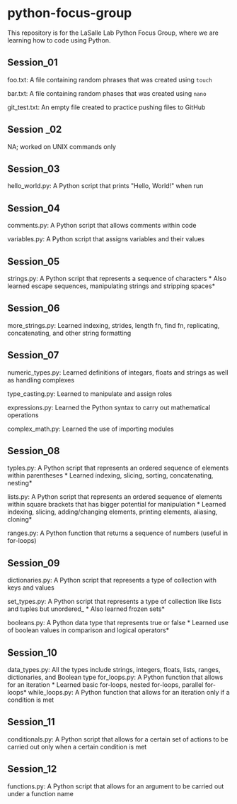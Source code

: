 # python-focus-group

This repository is for the LaSalle Lab Python Focus Group, where we are learning how to code using 
Python.


## Session_01
foo.txt: A file containing random phrases that was created using `touch`

bar.txt: A file containing random phases that was created using `nano`

git_test.txt: An empty file created to practice pushing files to GitHub


## Session _02
NA; worked on UNIX commands only


## Session_03
hello_world.py: A Python script that prints "Hello, World!" when run


## Session_04
comments.py: A Python script that allows comments within code

variables.py: A Python script that assigns variables and their values


## Session_05
strings.py: A Python script that represents a sequence of characters
	* Also learned escape sequences, manipulating strings and stripping spaces*


## Session_06

more_strings.py: Learned indexing, strides, length fn, find fn, replicating, concatenating, 
and other string formatting


## Session_07
numeric_types.py: Learned definitions of integars, floats and strings as well as handling complexes

type_casting.py: Learned to manipulate and assign roles

expressions.py: Learned the  Python syntax to carry out mathematical operations

complex_math.py: Learned the use of importing modules


## Session_08
typles.py: A Python script that represents an ordered sequence of elements within parentheses 
	* Learned indexing, slicing, sorting, concatenating, nesting*

lists.py: A Python script that represents an ordered sequence of elements within square brackets that has bigger potential for manipulation 
	* Learned indexing, slicing, adding/changing elements, printing elements, aliasing, cloning*

ranges.py: A Python function that returns a sequence of numbers (useful in for-loops)

## Session_09
dictionaries.py: A Python script that represents a type of collection with keys and values

set_types.py: A Python script that represents a type of collection like lists and tuples but unordered_
	* Also learned frozen sets*  
	
booleans.py: A Python data type that represents true or false
	* Learned use of boolean values in comparison and logical operators*
	
## Session_10
data_types.py: All the types include strings, integers, floats, lists, ranges, dictionaries, and Boolean type
for_loops.py: A Python function that allows for an iteration
	* Learned basic for-loops, nested for-loops, parallel for-loops*
while_loops.py: A Python function that allows for an iteration only if a condition is met

## Session_11
conditionals.py: A Python script that allows for a certain set of actions to be carried out only when a certain condition is met

## Session_12
functions.py: A Python script that allows for an argument to be carried out under a function name